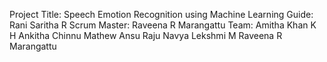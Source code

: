 Project Title: Speech Emotion Recognition using Machine Learning
Guide: Rani Saritha R
Scrum Master: Raveena R Marangattu
Team:
Amitha Khan K H
Ankitha Chinnu Mathew
Ansu Raju
Navya Lekshmi M
Raveena R Marangattu

